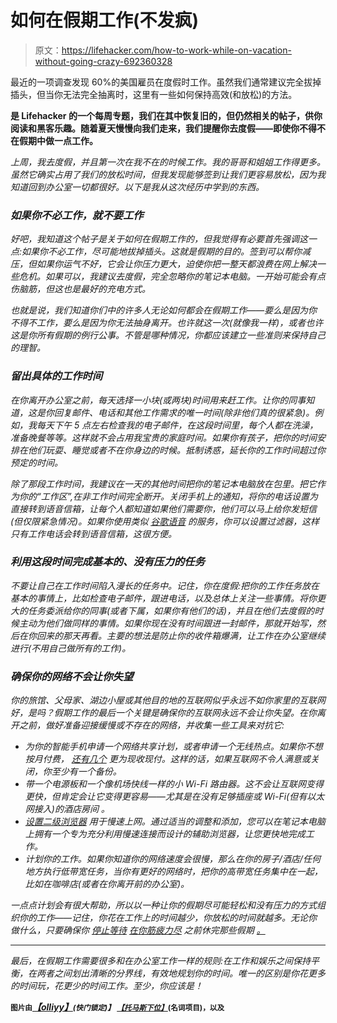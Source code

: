 # 如何在假期工作(不发疯)

> 原文：<https://lifehacker.com/how-to-work-while-on-vacation-without-going-crazy-692360328>

最近的一项调查发现 60%的美国雇员在度假时工作。虽然我们通常建议完全拔掉插头，但当你无法完全抽离时，这里有一些如何保持高效(和放松)的方法。



[](http://lifehacker.com/tag/blast-from-the-past)**是 Lifehacker 的一个每周专题，我们在其中恢复旧的，但仍然相关的帖子，供你阅读和黑客乐趣。随着夏天慢慢向我们走来，我们提醒你去度假——即使你不得不在假期中做一点工作。**

*上周，我去度假，并且第一次在我不在的时候工作。我的哥哥和姐姐工作得更多。虽然它确实占用了我们的放松时间，但我发现能够签到让我们更容易放松，因为我知道回到办公室一切都很好。以下是我从这次经历中学到的东西。*

### *如果你不必工作，就不要工作*

*好吧，我知道这个帖子是关于如何在假期工作的，但我觉得有必要首先强调这一点:如果你不必工作，尽可能地拔掉插头。这就是假期的目的。签到可以帮你减压，但如果你运气不好，它会让你压力更大，迫使你把一整天都浪费在网上解决一些危机。如果可以，我建议去度假，完全忽略你的笔记本电脑。一开始可能会有点伤脑筋，但这也是最好的充电方式。*

*也就是说，我们知道你们中的许多人无论如何都会在假期工作——要么是因为你不得不工作，要么是因为你无法抽身离开。也许就这一次(就像我一样)，或者也许这是你所有假期的例行公事。不管是哪种情况，你都应该建立一些准则来保持自己的理智。*

### *留出具体的工作时间*

*在你离开办公室之前，每天选择一小块(或两块)时间用来赶工作。让你的同事知道，这是你回复邮件、电话和其他工作需求的唯一时间(除非他们真的很紧急)。例如，我每天下午 5 点左右检查我的电子邮件，在这段时间里，每个人都在洗澡，准备晚餐等等。这样就不会占用我宝贵的家庭时间。如果你有孩子，把你的时间安排在他们玩耍、睡觉或者不在你身边的时候。抵制诱惑，延长你的工作时间超过你预定的时间。*

*除了那段工作时间，我建议在一天的其他时间把你的笔记本电脑放在包里。把它作为你的“工作区”,在非工作时间完全断开。关闭手机上的通知，将你的电话设置为直接转到语音信箱，让每个人都知道如果他们需要你，他们可以马上给你发短信(但仅限紧急情况)。如果你使用类似 [谷歌语音](http://voice.google.com) 的服务，你可以设置过滤器，这样只有工作电话会转到语音信箱，这很方便。*

### *利用这段时间完成基本的、没有压力的任务*

*不要让自己在工作时间陷入漫长的任务中。记住，你在度假:把你的工作任务放在基本的事情上，比如检查电子邮件，跟进电话，以及总体上关注一些事情。将你更大的任务委派给你的同事(或者下属，如果你有他们的话)，并且在他们去度假的时候主动为他们做同样的事情。如果你现在没有时间跟进一封邮件，那就开始写，然后在你回来的那天再看。主要的想法是防止你的收件箱爆满，让工作在办公室继续进行(不用自己做所有的工作)。*

### *确保你的网络不会让你失望*

*你的旅馆、父母家、湖边小屋或其他目的地的互联网似乎永远不如你家里的互联网好，是吗？假期工作的最后一个关键是确保你的互联网永远不会让你失望。在你离开之前，做好准备迎接缓慢或不存在的网络，并收集一些工具来对抗它:*

*   *为你的智能手机申请一个网络共享计划，或者申请一个无线热点。如果你不想按月付费， [还有几个](http://lifehacker.com/how-to-choose-the-fastest-cheapest-and-most-reliable-5974761) 更为现收现付。这样的话，如果互联网不令人满意或关闭，你至少有一个备份。*
*   *带一个电源板和一个像机场快线一样的小 Wi-Fi 路由器。这不会让互联网变得更快，但肯定会让它变得更容易——尤其是在没有足够插座或 Wi-Fi(但有以太网接入)的酒店房间 。*
*   *[设置二级浏览器](http://lifehacker.com/how-and-why-to-set-up-a-secondary-browser-optimized-f-5791586) 用于慢速上网。通过适当的调整和添加，您可以在笔记本电脑上拥有一个专为充分利用慢速连接而设计的辅助浏览器，让您更快地完成工作。*
*   *计划你的工作。如果你知道你的网络速度会很慢，那么在你的房子/酒店/任何地方执行低带宽任务，当你有更好的网络时，把你的高带宽任务集中在一起，比如在咖啡店(或者在你离开前的办公室)。*

*一点点计划会有很大帮助，所以以一种让你的假期尽可能轻松和没有压力的方式组织你的工作——记住，你花在工作上的时间越少，你放松的时间就越多。无论你做什么，只要确保你 [停止等待](https://lifehacker.com/stop-waiting-for-a-good-time-to-take-vacation-and-jus-513992056) [在你筋疲力尽](http://gawker.com/reminder-take-your-vacation-days-idiots-1624370255) 之前休完那些假期 [。](http://lifehacker.com/burnout-is-real-how-to-identify-and-address-your-burno-5884439)*

* * *

*最后，在假期工作需要很多和在办公室工作一样的规则:在工作和娱乐之间保持平衡，在两者之间划出清晰的分界线，有效地规划你的时间。唯一的区别是你花更多的时间玩，花更少的时间工作。至少，你应该是！*

**<small>图片由</small>*[*【olliyy】*](http://www.shutterstock.com/pic-27788839/stock-photo-laptop-on-the-beach.html)<small>(快门锁定)】</small> [*<small>【托马斯下位】</small>*](http://thenounproject.com/noun/wireless/#icon-No6138)*<small>(名词项目)，以及</small>**